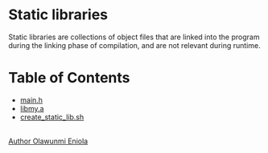 # Static libraries

Static libraries are collections of object files that are linked into the program during the linking phase of compilation, and are not relevant during runtime.

# Table of Contents

<div>
  <ul>
    <li><a href="https://github.com/cliqueengagements/alx-low_level_programming/blob/master/0x0A-argc_argv/main.h">main.h</li>
    <li><a href="https://github.com/cliqueengagements/alx-low_level_programming/blob/master/0x09-static_libraries/libmy.a">libmy.a</li>
    <li><a href="https://github.com/cliqueengagements/alx-low_level_programming/blob/master/0x09-static_libraries/create_static_lib.sh">create_static_lib.sh</li>
  </ul>
</div>

<br>
<a href="https://github.com/cliqueengagements">Author Olawunmi Eniola</a>
